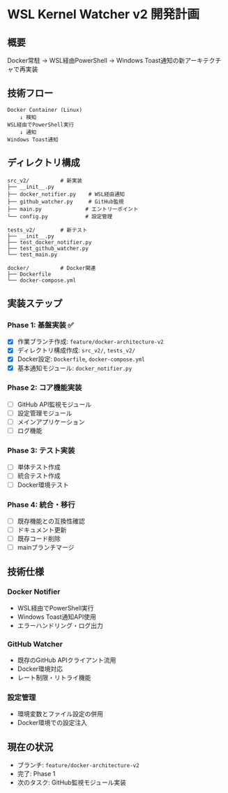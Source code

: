 # WSL Kernel Watcher v2 開発計画

## 概要
Docker常駐 → WSL経由PowerShell → Windows Toast通知の新アーキテクチャで再実装

## 技術フロー
```
Docker Container (Linux) 
    ↓ 検知
WSL経由でPowerShell実行
    ↓ 通知
Windows Toast通知
```

## ディレクトリ構成
```
src_v2/          # 新実装
├── __init__.py
├── docker_notifier.py    # WSL経由通知
├── github_watcher.py     # GitHub監視
├── main.py              # エントリーポイント
└── config.py            # 設定管理

tests_v2/        # 新テスト
├── __init__.py
├── test_docker_notifier.py
├── test_github_watcher.py
└── test_main.py

docker/          # Docker関連
├── Dockerfile
└── docker-compose.yml
```

## 実装ステップ

### Phase 1: 基盤実装 ✅
- [x] 作業ブランチ作成: `feature/docker-architecture-v2`
- [x] ディレクトリ構成作成: `src_v2/`, `tests_v2/`
- [x] Docker設定: `Dockerfile`, `docker-compose.yml`
- [x] 基本通知モジュール: `docker_notifier.py`

### Phase 2: コア機能実装
- [ ] GitHub API監視モジュール
- [ ] 設定管理モジュール
- [ ] メインアプリケーション
- [ ] ログ機能

### Phase 3: テスト実装
- [ ] 単体テスト作成
- [ ] 統合テスト作成
- [ ] Docker環境テスト

### Phase 4: 統合・移行
- [ ] 既存機能との互換性確認
- [ ] ドキュメント更新
- [ ] 既存コード削除
- [ ] mainブランチマージ

## 技術仕様

### Docker Notifier
- WSL経由でPowerShell実行
- Windows Toast通知API使用
- エラーハンドリング・ログ出力

### GitHub Watcher
- 既存のGitHub APIクライアント流用
- Docker環境対応
- レート制限・リトライ機能

### 設定管理
- 環境変数とファイル設定の併用
- Docker環境での設定注入

## 現在の状況
- ブランチ: `feature/docker-architecture-v2`
- 完了: Phase 1
- 次のタスク: GitHub監視モジュール実装